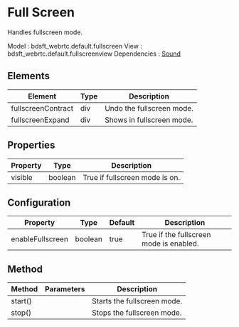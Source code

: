 # Full Screen

Handles fullscreen mode.

Model : bdsft_webrtc.default.fullscreen
View : bdsft_webrtc.default.fullscreenview
Dependencies : [Sound](../sound) 

## Elements
<a name="elements"></a>

Element             |Type  |Description
--------------------|------|------------------------------------------
fullscreenContract   |div   |Undo the fullscreen mode.
fullscreenExpand     |div   |Shows in fullscreen mode.

## Properties
<a name="properties"></a>

Property  |Type     |Description
----------|---------|--------------------------------
visible   |boolean  |True if fullscreen mode is on.

## Configuration
<a name="configuration"></a>

Property          |Type     |Default  |Description
------------------|---------|---------|-----------------------------------------
enableFullscreen  |boolean  |true     |True if the fullscreen mode is enabled.

## Method
<a name="method"></a>

Method   |Parameters  |Description
---------|------------|-----------------------------
start()  |            |Starts the fullscreen mode.
stop()   |            |Stops the fullscreen mode.


